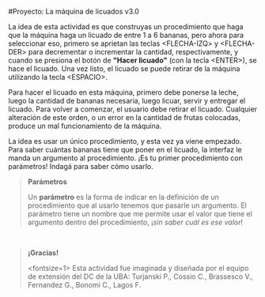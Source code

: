 #Proyecto: La máquina de licuados v3.0

La idea de esta actividad es que construyas un procedimiento que haga que la máquina haga un licuado
de entre 1 a 6 bananas, pero ahora para seleccionar eso, primero se aprietan las teclas <FLECHA-IZQ\> y 
<FLECHA-DER\> para decrementar o incrementar la cantidad, respectivamente, y cuando se presiona el 
botón de **"Hacer licuado"** (con la tecla <ENTER\>), se hace el licuado. 
Una vez listo, el licuado se puede retirar de la máquina utilizando la tecla <ESPACIO\>.

Para hacer el licuado en esta máquina, primero debe ponerse la leche, luego la cantidad de bananas necesaria, luego licuar, servir y entregar el licuado.
Para volver a comenzar, el usuario debe retirar el licuado.
Cualquier alteración de este orden, o un error en la cantidad de frutas colocadas, produce un mal funcionamiento 
de la máquina.

La idea es usar un único procedimiento, y esta vez ya viene empezado. 
Para saber cuántas bananas tiene que poner en el licuado, la interfaz le manda un argumento al
procedimiento.
¡Es tu primer procedimiento con parámetros!
Indagá para saber cómo usarlo.

> **Parámetros**
>
> Un **parámetro** es la forma de indicar en la definición de un procedimiento que al usarlo
> tenemos que pasarle un argumento.
> El parámetro tiene un nombre que me permite usar el valor que tiene el argumento dentro del
> procedimiento, ¡_sin saber cuál es ese valor_!

&nbsp;

> **¡Gracias!**
>
> <fontsize=1>
> Esta actividad fue imaginada y diseñada por el equipo de extensión del DC de la UBA: 
> Turjanski P., Cossio C., Brassesco V.,  Fernandez G., Bonomi C., Lagos F.
> </fontsize>

